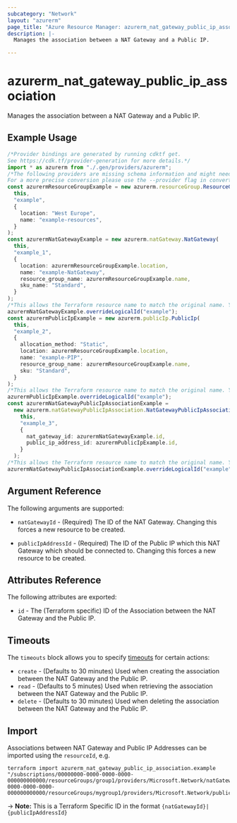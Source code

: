 ```yaml
---
subcategory: "Network"
layout: "azurerm"
page_title: "Azure Resource Manager: azurerm_nat_gateway_public_ip_association"
description: |-
  Manages the association between a NAT Gateway and a Public IP.

---
```


# azurerm\_nat\_gateway\_public\_ip\_association

Manages the association between a NAT Gateway and a Public IP.

## Example Usage

```typescript
/*Provider bindings are generated by running cdktf get.
See https://cdk.tf/provider-generation for more details.*/
import * as azurerm from "./.gen/providers/azurerm";
/*The following providers are missing schema information and might need manual adjustments to synthesize correctly: azurerm.
For a more precise conversion please use the --provider flag in convert.*/
const azurermResourceGroupExample = new azurerm.resourceGroup.ResourceGroup(
  this,
  "example",
  {
    location: "West Europe",
    name: "example-resources",
  }
);
const azurermNatGatewayExample = new azurerm.natGateway.NatGateway(
  this,
  "example_1",
  {
    location: azurermResourceGroupExample.location,
    name: "example-NatGateway",
    resource_group_name: azurermResourceGroupExample.name,
    sku_name: "Standard",
  }
);
/*This allows the Terraform resource name to match the original name. You can remove the call if you don't need them to match.*/
azurermNatGatewayExample.overrideLogicalId("example");
const azurermPublicIpExample = new azurerm.publicIp.PublicIp(
  this,
  "example_2",
  {
    allocation_method: "Static",
    location: azurermResourceGroupExample.location,
    name: "example-PIP",
    resource_group_name: azurermResourceGroupExample.name,
    sku: "Standard",
  }
);
/*This allows the Terraform resource name to match the original name. You can remove the call if you don't need them to match.*/
azurermPublicIpExample.overrideLogicalId("example");
const azurermNatGatewayPublicIpAssociationExample =
  new azurerm.natGatewayPublicIpAssociation.NatGatewayPublicIpAssociation(
    this,
    "example_3",
    {
      nat_gateway_id: azurermNatGatewayExample.id,
      public_ip_address_id: azurermPublicIpExample.id,
    }
  );
/*This allows the Terraform resource name to match the original name. You can remove the call if you don't need them to match.*/
azurermNatGatewayPublicIpAssociationExample.overrideLogicalId("example");

```

## Argument Reference

The following arguments are supported:

*   `natGatewayId` - (Required) The ID of the NAT Gateway. Changing this forces a new resource to be created.

*   `publicIpAddressId` - (Required) The ID of the Public IP which this NAT Gateway which should be connected to. Changing this forces a new resource to be created.

## Attributes Reference

The following attributes are exported:

* `id` - The (Terraform specific) ID of the Association between the NAT Gateway and the Public IP.

## Timeouts

The `timeouts` block allows you to specify [timeouts](https://www.terraform.io/language/resources/syntax#operation-timeouts) for certain actions:

* `create` - (Defaults to 30 minutes) Used when creating the association between the NAT Gateway and the Public IP.
* `read` - (Defaults to 5 minutes) Used when retrieving the association between the NAT Gateway and the Public IP.
* `delete` - (Defaults to 30 minutes) Used when deleting the association between the NAT Gateway and the Public IP.

## Import

Associations between NAT Gateway and Public IP Addresses can be imported using the `resourceId`, e.g.

```shell
terraform import azurerm_nat_gateway_public_ip_association.example "/subscriptions/00000000-0000-0000-0000-000000000000/resourceGroups/group1/providers/Microsoft.Network/natGateways/gateway1|/subscriptions/00000000-0000-0000-0000-000000000000/resourceGroups/mygroup1/providers/Microsoft.Network/publicIPAddresses/myPublicIpAddress1"
```

\-> **Note:** This is a Terraform Specific ID in the format `{natGatewayId}|{publicIpAddressId}`
